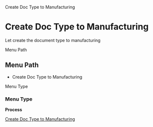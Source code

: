 
Create Doc Type to Manufacturing
# Create Doc Type to Manufacturing


Let create the document type to manufacturing

Menu Path
## Menu Path



- Create Doc Type to Manufacturing

Menu Type
### Menu Type

**Process**


[Create Doc Type to Manufacturing](functional-guide/process/process-pp_create-doctype.md)